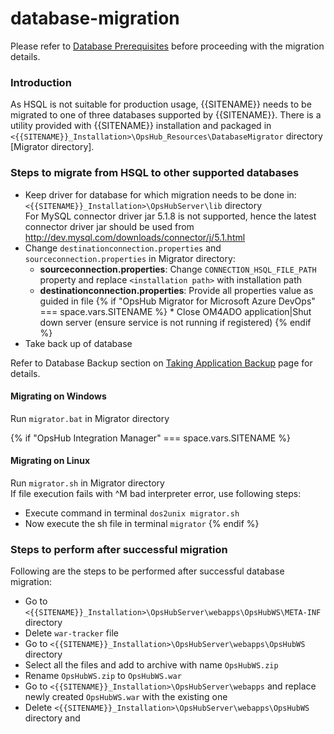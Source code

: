 # database-migration

Please refer to [Database Prerequisites](../../getting-started/prerequisites.md#database-prerequisites) before proceeding with the migration details.

### Introduction

As HSQL is not suitable for production usage, \{{SITENAME\}} needs to be migrated to one of three databases supported by \{{SITENAME\}}. There is a utility provided with \{{SITENAME\}} installation and packaged in `<{{SITENAME}}_Installation>\OpsHub_Resources\DatabaseMigrator` directory \[Migrator directory].

### Steps to migrate from HSQL to other supported databases

* Keep driver for database for which migration needs to be done in: `<{{SITENAME}}_Installation>\OpsHubServer\lib` directory\
  For MySQL connector driver jar 5.1.8 is not supported, hence the latest connector driver jar should be used from http://dev.mysql.com/downloads/connector/j/5.1.html
* Change `destinationconnection.properties` and `sourceconnection.properties` in Migrator directory:
  * **sourceconnection.properties**: Change `CONNECTION_HSQL_FILE_PATH` property and replace `<installation path>` with installation path
  * **destinationconnection.properties**: Provide all properties value as guided in file \{% if "OpsHub Migrator for Microsoft Azure DevOps" === space.vars.SITENAME %\} \* Close OM4ADO application|Shut down server (ensure service is not running if registered) \{% endif %\}
* Take back up of database

Refer to Database Backup section on [Taking Application Backup](../upgrade/taking-application-backup.md) page for details.

#### Migrating on Windows

Run `migrator.bat` in Migrator directory

{% if "OpsHub Integration Manager" === space.vars.SITENAME %}
#### Migrating on Linux

Run `migrator.sh` in Migrator directory\
If file execution fails with ^M bad interpreter error, use following steps:

* Execute command in terminal `dos2unix migrator.sh`
* Now execute the sh file in terminal `migrator`
{% endif %}

### Steps to perform after successful migration

Following are the steps to be performed after successful database migration:

* Go to `<{{SITENAME}}_Installation>\OpsHubServer\webapps\OpsHubWS\META-INF` directory
* Delete `war-tracker` file
* Go to `<{{SITENAME}}_Installation>\OpsHubServer\webapps\OpsHubWS` directory
* Select all the files and add to archive with name `OpsHubWS.zip`
* Rename `OpsHubWS.zip` to `OpsHubWS.war`
* Go to `<{{SITENAME}}_Installation>\OpsHubServer\webapps` and replace newly created `OpsHubWS.war` with the existing one
* Delete `<{{SITENAME}}_Installation>\OpsHubServer\webapps\OpsHubWS` directory and
